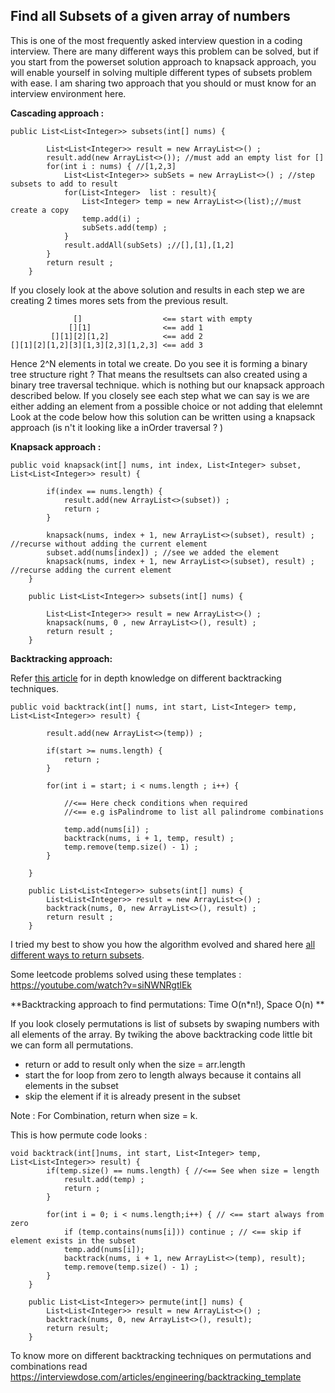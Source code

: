 ## Find all Subsets of a given array of numbers

This is one of the most frequently asked interview question in a coding interview.
There are many different ways this problem can be solved, but if you start from the powerset solution approach to knapsack approach, 
you will enable yourself in solving multiple different types of subsets problem with ease.
I am sharing two approach that you should or must know for an interview environment here. 

**Cascading approach :**

```
public List<List<Integer>> subsets(int[] nums) {

        List<List<Integer>> result = new ArrayList<>() ;
        result.add(new ArrayList<>()); //must add an empty list for []
        for(int i : nums) { //[1,2,3]
            List<List<Integer>> subSets = new ArrayList<>() ; //step subsets to add to result
            for(List<Integer>  list : result){
                List<Integer> temp = new ArrayList<>(list);//must create a copy
                temp.add(i) ;
                subSets.add(temp) ;
            }
            result.addAll(subSets) ;//[],[1],[1,2]
        }
        return result ;
    }
```

If you closely look at the above solution and results in each step we are creating 2 times mores sets from the previous result.
```
              []                  <== start with empty
             [][1]                <== add 1
         [][1][2][1,2]            <== add 2
[][1][2][1,2][3][1,3][2,3][1,2,3] <== add 3
```
Hence 2^N elements in total we create. Do you see it is forming a binary tree structure right ?
That means the resultsets can also created using a binary tree traversal technique. which is nothing but our knapsack approach described below.
If you closely see each step what we can say is we are either adding an element from a possible choice or not adding that elelemnt
Look at the code below how this solution can be written using a knapsack approach (is n't it looking like a inOrder traversal ? ) 

**Knapsack approach :**
```
public void knapsack(int[] nums, int index, List<Integer> subset, List<List<Integer>> result) {

        if(index == nums.length) {
            result.add(new ArrayList<>(subset)) ;
            return ;
        }

        knapsack(nums, index + 1, new ArrayList<>(subset), result) ; //recurse without adding the current element
        subset.add(nums[index]) ; //see we added the element
        knapsack(nums, index + 1, new ArrayList<>(subset), result) ; //recurse adding the current element
    }

    public List<List<Integer>> subsets(int[] nums) {

        List<List<Integer>> result = new ArrayList<>() ;
        knapsack(nums, 0 , new ArrayList<>(), result) ;
        return result ;
    }
```

**Backtracking approach:**

Refer [this article](https://interviewdose.com/i/articles/engineering/backtracking_template.md) for in depth knowledge on different backtracking techniques.

```
public void backtrack(int[] nums, int start, List<Integer> temp, List<List<Integer>> result) {

        result.add(new ArrayList<>(temp)) ;
        
        if(start >= nums.length) {
            return ;
        }

        for(int i = start; i < nums.length ; i++) {

            //<== Here check conditions when required
            //<== e.g isPalindrome to list all palindrome combinations

            temp.add(nums[i]) ;
            backtrack(nums, i + 1, temp, result) ;
            temp.remove(temp.size() - 1) ;
        }
        
    }

    public List<List<Integer>> subsets(int[] nums) {
        List<List<Integer>> result = new ArrayList<>() ;
        backtrack(nums, 0, new ArrayList<>(), result) ;
        return result ;
    }
```

I tried my best to show you how the algorithm evolved and shared here [all different ways to return subsets](https://www.youtube.com/watch?v=-UhqRVFnwOY).

Some leetcode problems solved using these templates : https://youtube.com/watch?v=siNWNRgtlEk

**Backtracking approach to find permutations: Time O(n*n!), Space O(n) **

If you look closely permutations is list of subsets by swaping numbers with all elements of the array.
By twiking the above backtracking code little bit we can form all permutations.
* return or add to result only when the size = arr.length
* start the for loop from zero to length always because it contains all elements in the subset
* skip the element if it is already present in the subset

Note : For Combination, return when size = k.

This is how permute code looks :

```
void backtrack(int[]nums, int start, List<Integer> temp, List<List<Integer>> result) {
        if(temp.size() == nums.length) { //<== See when size = length
            result.add(temp) ;
            return ;
        }

        for(int i = 0; i < nums.length;i++) { // <== start always from zero
            if (temp.contains(nums[i])) continue ; // <== skip if element exists in the subset
            temp.add(nums[i]);
            backtrack(nums, i + 1, new ArrayList<>(temp), result);
            temp.remove(temp.size() - 1) ;
        }
    }

    public List<List<Integer>> permute(int[] nums) {
        List<List<Integer>> result = new ArrayList<>() ;
        backtrack(nums, 0, new ArrayList<>(), result);
        return result;
    }
```

To know more on different backtracking techniques on permutations and combinations read https://interviewdose.com/articles/engineering/backtracking_template
